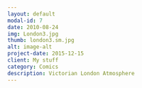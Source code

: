 ```yaml
---
layout: default
modal-id: 7
date: 2010-08-24
img: London3.jpg
thumb: london3.sm.jpg
alt: image-alt
project-date: 2015-12-15
client: My stuff
category: Comics
description: Victorian London Atmosphere
---
```


